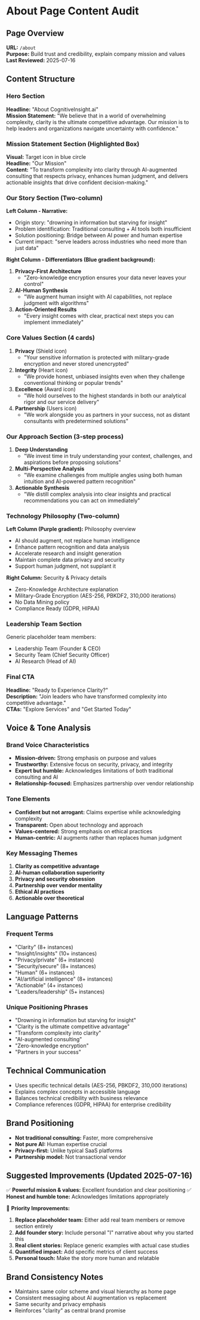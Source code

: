 # About Page Content Audit

## Page Overview
**URL:** `/about`  
**Purpose:** Build trust and credibility, explain company mission and values  
**Last Reviewed:** 2025-07-16

## Content Structure

### Hero Section
**Headline:** "About CognitiveInsight.ai"  
**Mission Statement:** "We believe that in a world of overwhelming complexity, clarity is the ultimate competitive advantage. Our mission is to help leaders and organizations navigate uncertainty with confidence."

### Mission Statement Section (Highlighted Box)
**Visual:** Target icon in blue circle  
**Headline:** "Our Mission"  
**Content:** "To transform complexity into clarity through AI-augmented consulting that respects privacy, enhances human judgment, and delivers actionable insights that drive confident decision-making."

### Our Story Section (Two-column)
**Left Column - Narrative:**
- Origin story: "drowning in information but starving for insight"
- Problem identification: Traditional consulting + AI tools both insufficient
- Solution positioning: Bridge between AI power and human expertise
- Current impact: "serve leaders across industries who need more than just data"

**Right Column - Differentiators (Blue gradient background):**
1. **Privacy-First Architecture**
   - "Zero-knowledge encryption ensures your data never leaves your control"
2. **AI-Human Synthesis**
   - "We augment human insight with AI capabilities, not replace judgment with algorithms"
3. **Action-Oriented Results**
   - "Every insight comes with clear, practical next steps you can implement immediately"

### Core Values Section (4 cards)
1. **Privacy** (Shield icon)
   - "Your sensitive information is protected with military-grade encryption and never stored unencrypted"
2. **Integrity** (Heart icon)
   - "We provide honest, unbiased insights even when they challenge conventional thinking or popular trends"
3. **Excellence** (Award icon)
   - "We hold ourselves to the highest standards in both our analytical rigor and our service delivery"
4. **Partnership** (Users icon)
   - "We work alongside you as partners in your success, not as distant consultants with predetermined solutions"

### Our Approach Section (3-step process)
1. **Deep Understanding**
   - "We invest time in truly understanding your context, challenges, and aspirations before proposing solutions"
2. **Multi-Perspective Analysis**
   - "We examine challenges from multiple angles using both human intuition and AI-powered pattern recognition"
3. **Actionable Synthesis**
   - "We distill complex analysis into clear insights and practical recommendations you can act on immediately"

### Technology Philosophy (Two-column)
**Left Column (Purple gradient):** Philosophy overview
- AI should augment, not replace human intelligence
- Enhance pattern recognition and data analysis
- Accelerate research and insight generation
- Maintain complete data privacy and security
- Support human judgment, not supplant it

**Right Column:** Security & Privacy details
- Zero-Knowledge Architecture explanation
- Military-Grade Encryption (AES-256, PBKDF2, 310,000 iterations)
- No Data Mining policy
- Compliance Ready (GDPR, HIPAA)

### Leadership Team Section
Generic placeholder team members:
- Leadership Team (Founder & CEO)
- Security Team (Chief Security Officer)
- AI Research (Head of AI)

### Final CTA
**Headline:** "Ready to Experience Clarity?"  
**Description:** "Join leaders who have transformed complexity into competitive advantage."  
**CTAs:** "Explore Services" and "Get Started Today"

## Voice & Tone Analysis

### Brand Voice Characteristics
- **Mission-driven:** Strong emphasis on purpose and values
- **Trustworthy:** Extensive focus on security, privacy, and integrity
- **Expert but humble:** Acknowledges limitations of both traditional consulting and AI
- **Relationship-focused:** Emphasizes partnership over vendor relationship

### Tone Elements
- **Confident but not arrogant:** Claims expertise while acknowledging complexity
- **Transparent:** Open about technology and approach
- **Values-centered:** Strong emphasis on ethical practices
- **Human-centric:** AI augments rather than replaces human judgment

### Key Messaging Themes
1. **Clarity as competitive advantage**
2. **AI-human collaboration superiority**
3. **Privacy and security obsession**
4. **Partnership over vendor mentality**
5. **Ethical AI practices**
6. **Actionable over theoretical**

## Language Patterns

### Frequent Terms
- "Clarity" (8+ instances)
- "Insight/insights" (10+ instances)
- "Privacy/private" (6+ instances)
- "Security/secure" (8+ instances)
- "Human" (6+ instances)
- "AI/artificial intelligence" (8+ instances)
- "Actionable" (4+ instances)
- "Leaders/leadership" (5+ instances)

### Unique Positioning Phrases
- "Drowning in information but starving for insight"
- "Clarity is the ultimate competitive advantage"
- "Transform complexity into clarity"
- "AI-augmented consulting"
- "Zero-knowledge encryption"
- "Partners in your success"

## Technical Communication
- Uses specific technical details (AES-256, PBKDF2, 310,000 iterations)
- Explains complex concepts in accessible language
- Balances technical credibility with business relevance
- Compliance references (GDPR, HIPAA) for enterprise credibility

## Brand Positioning
- **Not traditional consulting:** Faster, more comprehensive
- **Not pure AI:** Human expertise crucial
- **Privacy-first:** Unlike typical SaaS platforms
- **Partnership model:** Not transactional vendor

## Suggested Improvements (Updated 2025-07-16)
✅ **Powerful mission & values:** Excellent foundation and clear positioning
✅ **Honest and humble tone:** Acknowledges limitations appropriately

🔧 **Priority Improvements:**
1. **Replace placeholder team:** Either add real team members or remove section entirely
2. **Add founder story:** Include personal "I" narrative about why you started this
3. **Real client stories:** Replace generic examples with actual case studies
4. **Quantified impact:** Add specific metrics of client success
5. **Personal touch:** Make the story more human and relatable

## Brand Consistency Notes
- Maintains same color scheme and visual hierarchy as home page
- Consistent messaging about AI augmentation vs replacement
- Same security and privacy emphasis
- Reinforces "clarity" as central brand promise
